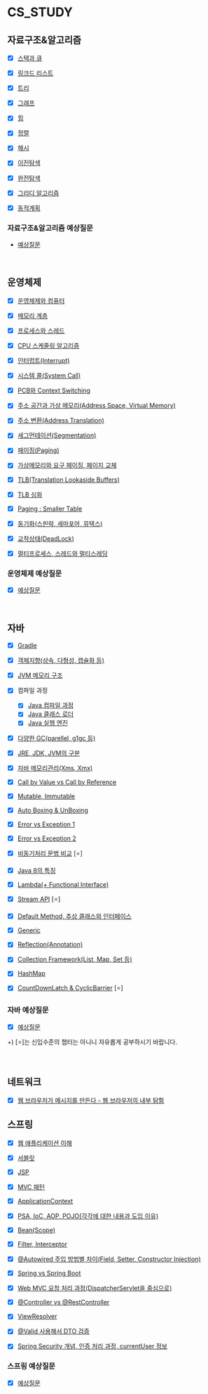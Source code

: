 # CS_STUDY
## 자료구조&알고리즘
* [x] [스택과 큐](https://github.com/dlrkdus/CS_STUDY/tree/main/%EC%9E%90%EB%A3%8C%EA%B5%AC%EC%A1%B0%26%EC%95%8C%EA%B3%A0%EB%A6%AC%EC%A6%98/%EC%8A%A4%ED%83%9D%EA%B3%BC%ED%81%90)

* [x] [링크드 리스트](https://github.com/dlrkdus/CS_STUDY/tree/main/%EC%9E%90%EB%A3%8C%EA%B5%AC%EC%A1%B0%26%EC%95%8C%EA%B3%A0%EB%A6%AC%EC%A6%98/%EC%97%B0%EA%B2%B0%EB%A6%AC%EC%8A%A4%ED%8A%B8)

* [x] [트리](https://github.com/dlrkdus/CS_STUDY/tree/main/%EC%9E%90%EB%A3%8C%EA%B5%AC%EC%A1%B0%26%EC%95%8C%EA%B3%A0%EB%A6%AC%EC%A6%98/%ED%8A%B8%EB%A6%AC)

* [x] [그래프](https://github.com/dlrkdus/CS_STUDY/tree/main/%EC%9E%90%EB%A3%8C%EA%B5%AC%EC%A1%B0%26%EC%95%8C%EA%B3%A0%EB%A6%AC%EC%A6%98/%EA%B7%B8%EB%9E%98%ED%94%84)

* [x] [힙](https://github.com/dlrkdus/CS_STUDY/tree/main/%EC%9E%90%EB%A3%8C%EA%B5%AC%EC%A1%B0%26%EC%95%8C%EA%B3%A0%EB%A6%AC%EC%A6%98/%ED%9E%99)

* [x] [정렬](https://github.com/dlrkdus/CS_STUDY/tree/main/%EC%9E%90%EB%A3%8C%EA%B5%AC%EC%A1%B0%26%EC%95%8C%EA%B3%A0%EB%A6%AC%EC%A6%98/%EC%A0%95%EB%A0%AC)

* [x] [해시](https://github.com/dlrkdus/CS_STUDY/tree/main/%EC%9E%90%EB%A3%8C%EA%B5%AC%EC%A1%B0%26%EC%95%8C%EA%B3%A0%EB%A6%AC%EC%A6%98/%ED%95%B4%EC%8B%9C)

* [x] [이진탐색](https://github.com/dlrkdus/CS_STUDY/tree/main/%EC%9E%90%EB%A3%8C%EA%B5%AC%EC%A1%B0%26%EC%95%8C%EA%B3%A0%EB%A6%AC%EC%A6%98/%EC%9D%B4%EC%A7%84%ED%83%90%EC%83%89)

* [x] [완전탐색](https://github.com/dlrkdus/CS_STUDY/tree/main/%EC%9E%90%EB%A3%8C%EA%B5%AC%EC%A1%B0%26%EC%95%8C%EA%B3%A0%EB%A6%AC%EC%A6%98/%EC%99%84%EC%A0%84%ED%83%90%EC%83%89)

* [x] [그리디 알고리즘](https://github.com/dlrkdus/CS_STUDY/tree/main/%EC%9E%90%EB%A3%8C%EA%B5%AC%EC%A1%B0%26%EC%95%8C%EA%B3%A0%EB%A6%AC%EC%A6%98/%EA%B7%B8%EB%A6%AC%EB%94%94%20%EC%95%8C%EA%B3%A0%EB%A6%AC%EC%A6%98)

* [x] [동적계획](https://github.com/dlrkdus/CS_STUDY/tree/main/%EC%9E%90%EB%A3%8C%EA%B5%AC%EC%A1%B0%26%EC%95%8C%EA%B3%A0%EB%A6%AC%EC%A6%98/%EB%8F%99%EC%A0%81%EA%B3%84%ED%9A%8D%EB%B2%95(DP))

### 자료구조&알고리즘 예상질문
* [예상질문](https://github.com/dlrkdus/CS_STUDY/blob/main/%EC%9E%90%EB%A3%8C%EA%B5%AC%EC%A1%B0%26%EC%95%8C%EA%B3%A0%EB%A6%AC%EC%A6%98/%EC%98%88%EC%83%81%EC%A7%88%EB%AC%B8.md)

<br/>

## 운영체제
* [x] [운영체제와 컴퓨터](https://github.com/dlrkdus/CS_STUDY/tree/main/%EC%9A%B4%EC%98%81%EC%B2%B4%EC%A0%9C/%EC%9A%B4%EC%98%81%EC%B2%B4%EC%A0%9C%EC%99%80%20%EC%BB%B4%ED%93%A8%ED%84%B0)

* [x] [메모리 계층](https://github.com/dlrkdus/CS_STUDY/tree/main/%EC%9A%B4%EC%98%81%EC%B2%B4%EC%A0%9C/%EB%A9%94%EB%AA%A8%EB%A6%AC%EA%B3%84%EC%B8%B5)

* [x] [프로세스와 스레드](https://github.com/dlrkdus/CS_STUDY/tree/main/%EC%9A%B4%EC%98%81%EC%B2%B4%EC%A0%9C/%ED%94%84%EB%A1%9C%EC%84%B8%EC%8A%A4%EC%99%80%20%EC%8A%A4%EB%A0%88%EB%93%9C)

* [x] [CPU 스케줄링 알고리즘](https://github.com/dlrkdus/CS_STUDY/tree/main/%EC%9A%B4%EC%98%81%EC%B2%B4%EC%A0%9C/CPU%20%EC%8A%A4%EC%BC%80%EC%A4%84%EB%A7%81%20%EC%95%8C%EA%B3%A0%EB%A6%AC%EC%A6%98)

* [x] [인터럽트(Interrupt)](https://github.com/dlrkdus/CS_STUDY/tree/main/%EC%9A%B4%EC%98%81%EC%B2%B4%EC%A0%9C/%EC%9D%B8%ED%84%B0%EB%9F%BD%ED%8A%B8(Interrupt))

* [x] [시스템 콜(System Call)](https://github.com/dlrkdus/CS_STUDY/tree/main/%EC%9A%B4%EC%98%81%EC%B2%B4%EC%A0%9C/%EC%8B%9C%EC%8A%A4%ED%85%9C%20%EC%BD%9C(System%20Call))

* [x] [PCB와 Context Switching](https://github.com/dlrkdus/CS_STUDY/tree/main/%EC%9A%B4%EC%98%81%EC%B2%B4%EC%A0%9C/PCB%EC%99%80%20Context%20Switching)

* [x] [주소 공간과 가상 메모리(Address Space, Virtual Memory)](https://github.com/dlrkdus/CS_STUDY/tree/main/%EC%9A%B4%EC%98%81%EC%B2%B4%EC%A0%9C/%EC%A3%BC%EC%86%8C%20%EA%B3%B5%EA%B0%84%EA%B3%BC%20%EA%B0%80%EC%83%81%20%EB%A9%94%EB%AA%A8%EB%A6%AC(Address%20Space%2C%20Virtual%20Memory))

* [x] [주소 변환(Address Translation)](https://github.com/dlrkdus/CS_STUDY/tree/main/%EC%9A%B4%EC%98%81%EC%B2%B4%EC%A0%9C/%EC%A3%BC%EC%86%8C%20%EB%B3%80%ED%99%98(Address%20Translation))

* [x] [세그먼테이션(Segmentation)](https://github.com/dlrkdus/CS_STUDY/tree/main/%EC%9A%B4%EC%98%81%EC%B2%B4%EC%A0%9C/%EC%84%B8%EA%B7%B8%EB%A8%BC%ED%85%8C%EC%9D%B4%EC%85%98(Segmentation))

* [x] [페이징(Paging)](https://github.com/dlrkdus/CS_STUDY/tree/main/%EC%9A%B4%EC%98%81%EC%B2%B4%EC%A0%9C/%ED%8E%98%EC%9D%B4%EC%A7%95(Paging))

* [x] [가상메모리와 요구 페이징, 페이지 교체](https://github.com/dlrkdus/CS_STUDY/tree/main/%EC%9A%B4%EC%98%81%EC%B2%B4%EC%A0%9C/%EA%B0%80%EC%83%81%EB%A9%94%EB%AA%A8%EB%A6%AC%EC%99%80%20%EC%9A%94%EA%B5%AC%20%ED%8E%98%EC%9D%B4%EC%A7%95%2C%20%ED%8E%98%EC%9D%B4%EC%A7%80%20%EA%B5%90%EC%B2%B4)

* [x] [TLB(Translation Lookaside Buffers)](https://github.com/dlrkdus/CS_STUDY/tree/main/%EC%9A%B4%EC%98%81%EC%B2%B4%EC%A0%9C/TLB(Translation%20Lookaside%20Buffers))

* [x] [TLB 심화](https://github.com/dlrkdus/CS_STUDY/tree/main/%EC%9A%B4%EC%98%81%EC%B2%B4%EC%A0%9C/TLB%20%EC%8B%AC%ED%99%94)

* [x] [Paging : Smaller Table](https://github.com/dlrkdus/CS_STUDY/tree/main/%EC%9A%B4%EC%98%81%EC%B2%B4%EC%A0%9C/Paging%20(Smaller%20Table))

* [x] [동기화(스핀락, 세마포어, 뮤텍스)](https://github.com/dlrkdus/CS_STUDY/tree/main/%EC%9A%B4%EC%98%81%EC%B2%B4%EC%A0%9C/%EB%8F%99%EA%B8%B0%ED%99%94(%EC%8A%A4%ED%95%80%EB%9D%BD%2C%20%EC%84%B8%EB%A7%88%ED%8F%AC%EC%96%B4%2C%20%EB%AE%A4%ED%85%8D%EC%8A%A4))

* [x] [교착상태(DeadLock)](https://github.com/dlrkdus/CS_STUDY/tree/main/%EC%9A%B4%EC%98%81%EC%B2%B4%EC%A0%9C/%EA%B5%90%EC%B0%A9%EC%83%81%ED%83%9C(DeadLock))

* [x] [멀티프로세스, 스레드와 멀티스레딩](https://github.com/dlrkdus/CS_STUDY/tree/main/%EC%9A%B4%EC%98%81%EC%B2%B4%EC%A0%9C/%EB%A9%80%ED%8B%B0%ED%94%84%EB%A1%9C%EC%84%B8%EC%8A%A4%2C%20%EC%8A%A4%EB%A0%88%EB%93%9C%EC%99%80%20%EB%A9%80%ED%8B%B0%EC%8A%A4%EB%A0%88%EB%94%A9)

### 운영체제 예상질문
* [x] [예상질문](https://github.com/dlrkdus/CS_STUDY/blob/main/%EC%9A%B4%EC%98%81%EC%B2%B4%EC%A0%9C/%EC%98%88%EC%83%81%EC%A7%88%EB%AC%B8.md)

<br/>

## 자바

* [x] [Gradle](https://github.com/dlrkdus/CS_STUDY/tree/main/%EC%9E%90%EB%B0%94/Gradle)

* [x] [객체지향(상속, 다형성, 캡슐화 등)](https://github.com/dlrkdus/CS_STUDY/tree/main/%EC%9E%90%EB%B0%94/%EA%B0%9D%EC%B2%B4%EC%A7%80%ED%96%A5(%EC%83%81%EC%86%8D%2C%20%EB%8B%A4%ED%98%95%EC%84%B1%2C%20%EC%BA%A1%EC%8A%90%ED%99%94%20%EB%93%B1))

* [x] [JVM 메모리 구조](https://github.com/dlrkdus/CS_STUDY/tree/main/%EC%9E%90%EB%B0%94/JVM%20%EB%A9%94%EB%AA%A8%EB%A6%AC%20%EA%B5%AC%EC%A1%B0)

* [x] 컴파일 과정
    * [x] [Java 컴파일 과정](https://github.com/dlrkdus/CS_STUDY/tree/main/%EC%9E%90%EB%B0%94/Java%20%EC%BB%B4%ED%8C%8C%EC%9D%BC%20%EA%B3%BC%EC%A0%95)
    * [x] [Java 클래스 로더](https://github.com/dlrkdus/CS_STUDY/tree/main/%EC%9E%90%EB%B0%94/Java%20%ED%81%B4%EB%9E%98%EC%8A%A4%20%EB%A1%9C%EB%8D%94)
    * [x] [Java 실행 엔진](https://github.com/dlrkdus/CS_STUDY/tree/main/%EC%9E%90%EB%B0%94/Java%20%EC%8B%A4%ED%96%89%20%EC%97%94%EC%A7%84)

* [x] [다양한 GC(parellel, g1gc 등)](https://github.com/dlrkdus/CS_STUDY/tree/main/%EC%9E%90%EB%B0%94/%EB%8B%A4%EC%96%91%ED%95%9C%20GC(parellel%2C%20g1gc%20%EB%93%B1))

* [x] [JRE, JDK, JVM의 구분](https://github.com/dlrkdus/CS_STUDY/tree/main/%EC%9E%90%EB%B0%94/JRE%2C%20JDK%2C%20JVM%EC%9D%98%20%EA%B5%AC%EB%B6%84)

* [x] [자바 메모리관리(Xms, Xmx)](https://github.com/dlrkdus/CS_STUDY/tree/main/%EC%9E%90%EB%B0%94/%EC%9E%90%EB%B0%94%20%EB%A9%94%EB%AA%A8%EB%A6%AC%EA%B4%80%EB%A6%AC(Xms%2C%20Xmx))

* [x] [Call by Value vs Call by Reference](https://github.com/dlrkdus/CS_STUDY/tree/main/%EC%9E%90%EB%B0%94/Call%20by%20Value%20vs%20Call%20by%20Reference)

* [x] [Mutable, Immutable](https://github.com/dlrkdus/CS_STUDY/tree/main/%EC%9E%90%EB%B0%94/Mutable%2C%20Immutable)

* [x] [Auto Boxing & UnBoxing](https://github.com/dlrkdus/CS_STUDY/tree/main/%EC%9E%90%EB%B0%94/Auto%20Boxing%20%26%20UnBoxing)

* [x] [Error vs Exception 1](https://github.com/dlrkdus/CS_STUDY/tree/main/%EC%9E%90%EB%B0%94/Error%20vs%20Exception%201)

* [x] [Error vs Exception 2](https://github.com/dlrkdus/CS_STUDY/tree/main/%EC%9E%90%EB%B0%94/Error%20vs%20Exception%202)

* [x] [비동기처리 문법 비교](https://github.com/dlrkdus/CS_STUDY/tree/main/%EC%9E%90%EB%B0%94/%EB%B9%84%EB%8F%99%EA%B8%B0%EC%B2%98%EB%A6%AC%20%EB%AC%B8%EB%B2%95%20%EB%B9%84%EA%B5%90) [⭐]

* [x] [Java 8의 특징](https://github.com/dlrkdus/CS_STUDY/tree/main/%EC%9E%90%EB%B0%94/Java%208%EC%9D%98%20%ED%8A%B9%EC%A7%95)

* [x] [Lambda(+ Functional Interface)](https://github.com/dlrkdus/CS_STUDY/tree/main/%EC%9E%90%EB%B0%94/Lambda(%2B%20Functional%20Interface))

* [x] [Stream API](https://github.com/dlrkdus/CS_STUDY/tree/main/%EC%9E%90%EB%B0%94/Stream%20API) [⭐]

* [x] [Default Method, 추상 클래스와 인터페이스](https://github.com/dlrkdus/CS_STUDY/tree/main/%EC%9E%90%EB%B0%94/Default%20Method%2C%20%EC%B6%94%EC%83%81%20%ED%81%B4%EB%9E%98%EC%8A%A4%EC%99%80%20%EC%9D%B8%ED%84%B0%ED%8E%98%EC%9D%B4%EC%8A%A4)

* [x] [Generic](https://github.com/dlrkdus/CS_STUDY/tree/main/%EC%9E%90%EB%B0%94/Generic)

* [x] [Reflection(Annotation)](https://github.com/dlrkdus/CS_STUDY/tree/main/%EC%9E%90%EB%B0%94/Reflection(Annotation))

* [x] [Collection Framework(List, Map, Set 등)](https://github.com/dlrkdus/CS_STUDY/tree/main/%EC%9E%90%EB%B0%94/Collection%20Framework(List%2C%20Map%2C%20Set%20%EB%93%B1))

* [x] [HashMap](https://github.com/dlrkdus/CS_STUDY/tree/main/%EC%9E%90%EB%B0%94/HashMap)

* [x] [CountDownLatch & CyclicBarrier](https://github.com/dlrkdus/CS_STUDY/tree/main/%EC%9E%90%EB%B0%94/CountDownLatch%20%26%20CyclicBarrier) [⭐]

### 자바 예상질문
* [x] [예상질문](https://github.com/dlrkdus/CS_STUDY/blob/main/%EC%9E%90%EB%B0%94/%EC%98%88%EC%83%81%EC%A7%88%EB%AC%B8.md)

+) [⭐]는 신입수준의 챕터는 아니니 자유롭게 공부하시기 바랍니다.

<br/>

## 네트워크 

* [x] [웹 브라우저가 메시지를 만든다 - 웹 브라우저의 내부 탐험]()

## 스프링
* [x] [웹 애플리케이션 이해](https://github.com/dlrkdus/CS_STUDY/tree/main/%EC%8A%A4%ED%94%84%EB%A7%81/%EC%9B%B9%20%EC%95%A0%ED%94%8C%EB%A6%AC%EC%BC%80%EC%9D%B4%EC%85%98%20%EC%9D%B4%ED%95%B4)

* [x] [서블릿](https://github.com/dlrkdus/CS_STUDY/tree/main/%EC%8A%A4%ED%94%84%EB%A7%81/%EC%84%9C%EB%B8%94%EB%A6%BF)

* [x] [JSP](https://github.com/dlrkdus/CS_STUDY/tree/main/%EC%8A%A4%ED%94%84%EB%A7%81/JSP)

* [x] [MVC 패턴](https://github.com/dlrkdus/CS_STUDY/tree/main/%EC%8A%A4%ED%94%84%EB%A7%81/MVC%20%ED%8C%A8%ED%84%B4)

* [x] [ApplicationContext](https://github.com/dlrkdus/CS_STUDY/tree/main/%EC%8A%A4%ED%94%84%EB%A7%81/ApplicationContext)

* [x] [PSA, IoC, AOP, POJO(각각에 대한 내용과 도입 이유)](https://github.com/dlrkdus/CS_STUDY/tree/main/%EC%8A%A4%ED%94%84%EB%A7%81/PSA%2C%20IoC%2C%20AOP%2C%20POJO(%EA%B0%81%EA%B0%81%EC%97%90%20%EB%8C%80%ED%95%9C%20%EB%82%B4%EC%9A%A9%EA%B3%BC%20%EB%8F%84%EC%9E%85%20%EC%9D%B4%EC%9C%A0))

* [x] [Bean(Scope)](https://github.com/dlrkdus/CS_STUDY/tree/main/%EC%8A%A4%ED%94%84%EB%A7%81/Bean(Scope))

* [x] [Filter, Interceptor](https://github.com/dlrkdus/CS_STUDY/tree/main/%EC%8A%A4%ED%94%84%EB%A7%81/Filter%2C%20Interceptor)

* [x] [@Autowired 주입 방법별 차이(Field, Setter, Constructor Injection)](https://github.com/dlrkdus/CS_STUDY/tree/main/%EC%8A%A4%ED%94%84%EB%A7%81/%40Autowired%20%EC%A3%BC%EC%9E%85%20%EB%B0%A9%EB%B2%95%EB%B3%84%20%EC%B0%A8%EC%9D%B4(Field%2C%20Setter%2C%20Constructor%20Injection))

* [x] [Spring vs Spring Boot](https://github.com/dlrkdus/CS_STUDY/tree/main/%EC%8A%A4%ED%94%84%EB%A7%81/Spring%20vs%20Spring%20Boot)

* [x] [Web MVC 요청 처리 과정(DispatcherServlet을 중심으로)](https://github.com/dlrkdus/CS_STUDY/tree/main/%EC%8A%A4%ED%94%84%EB%A7%81/Web%20MVC%20%EC%9A%94%EC%B2%AD%20%EC%B2%98%EB%A6%AC%20%EA%B3%BC%EC%A0%95(DispatcherServlet%EC%9D%84%20%EC%A4%91%EC%8B%AC%EC%9C%BC%EB%A1%9C))

* [x] [@Controller vs @RestController](https://github.com/dlrkdus/CS_STUDY/tree/main/%EC%8A%A4%ED%94%84%EB%A7%81/%40Controller%20vs%20%40RestController)

* [x] [ViewResolver](https://github.com/dlrkdus/CS_STUDY/tree/main/%EC%8A%A4%ED%94%84%EB%A7%81/ViewResolver)

* [x] [@Valid 사용해서 DTO 검증](https://github.com/dlrkdus/CS_STUDY/tree/main/%EC%8A%A4%ED%94%84%EB%A7%81/%40Valid%20%EC%82%AC%EC%9A%A9%ED%95%B4%EC%84%9C%20DTO%20%EA%B2%80%EC%A6%9D)

* [x] [Spring Security 개념, 인증 처리 과정, currentUser 정보](https://github.com/dlrkdus/CS_STUDY/tree/main/%EC%8A%A4%ED%94%84%EB%A7%81/Spring%20Security%20%EA%B0%9C%EB%85%90%2C%20%EC%9D%B8%EC%A6%9D%20%EC%B2%98%EB%A6%AC%20%EA%B3%BC%EC%A0%95%2C%20currentUser%20%EC%A0%95%EB%B3%B4) 

### 스프링 예상질문
* [x] [예상질문](https://github.com/dlrkdus/CS_STUDY/blob/main/%EC%8A%A4%ED%94%84%EB%A7%81/%EC%98%88%EC%83%81%EC%A7%88%EB%AC%B8.md)
